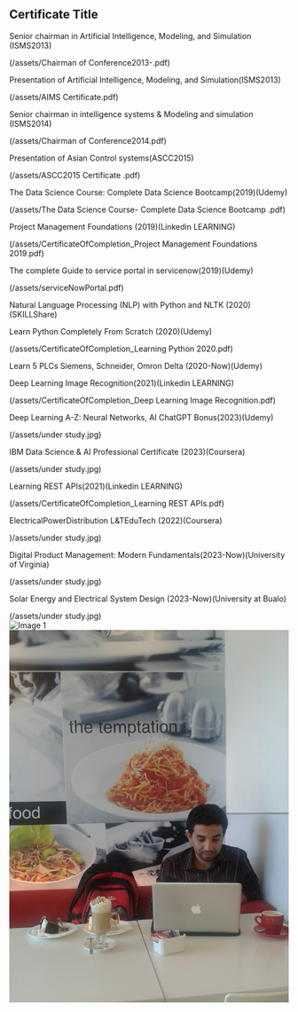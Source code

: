 

<div class="certificate-container">
    <div class="certificate-text">
        <h2>Certificate Title</h2>
        <p>Senior chairman in Artificial Intelligence, Modeling, and Simulation (ISMS2013)</p>(/assets/Chairman of Conference2013-.pdf)
        <p>Presentation of Artificial Intelligence, Modeling, and Simulation(ISMS2013)</p>(/assets/AIMS Certificate.pdf)
        <p>Senior chairman in intelligence systems & Modeling and simulation (ISMS2014)</p>(/assets/Chairman of Conference2014.pdf)
        <p>Presentation of Asian Control systems(ASCC2015)</p>(/assets/ASCC2015 Certificate .pdf)
        <p>The Data Science Course: Complete Data Science Bootcamp(2019)(Udemy)</p>(/assets/The Data Science Course- Complete Data Science Bootcamp .pdf)
        <p>Project Management Foundations (2019)(Linkedin LEARNING)</p>(/assets/CertificateOfCompletion_Project Management Foundations 2019.pdf)
       <p>The complete Guide to service portal in servicenow(2019)(Udemy)</p> (/assets/serviceNowPortal.pdf)
        <p>Natural Language Processing (NLP) with Python and NLTK (2020)(SKILLShare)</p>
        <p>Learn Python Completely From Scratch (2020)(Udemy)</p>(/assets/CertificateOfCompletion_Learning Python 2020.pdf)
        <p>Learn 5 PLCs Siemens, Schneider, Omron Delta (2020-Now)(Udemy)</p>
        <p>Deep Learning Image Recognition(2021)(Linkedin LEARNING)</p>(/assets/CertificateOfCompletion_Deep Learning Image Recognition.pdf)
        <p>Deep Learning A-Z: Neural Networks, AI ChatGPT Bonus(2023)(Udemy)</p>(/assets/under study.jpg)
        <p>IBM Data Science & AI Professional Certificate (2023)(Coursera)</p>(/assets/under study.jpg)
        <p>Learning REST APIs(2021)(Linkedin LEARNING)</p>(/assets/CertificateOfCompletion_Learning REST APIs.pdf)
        <p>ElectricalPowerDistribution L&TEduTech (2022)(Coursera)</p>)/assets/under study.jpg)
        <p>Digital Product Management: Modern Fundamentals(2023-Now)(University of Virginia)</p>(/assets/under study.jpg)
        <p>Solar Energy and Electrical System Design (2023-Now)(University at Bu alo)</p>(/assets/under study.jpg)
        
 <div class="publication-images">
    <div class="publication-image">
        <img src="/assets/20 award" alt="Image 1">
    </div>
    <div class="publication-image">
        <img src="/assets/D2.JPG" alt="Image 2">
    </div>
</div>







